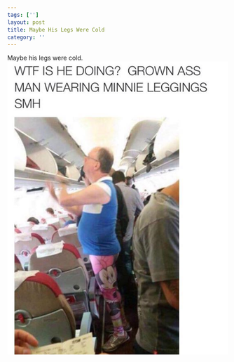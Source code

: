 ```yaml
---
tags: ['']
layout: post
title: Maybe His Legs Were Cold
category: ''
---
```

Maybe his legs were cold.
![Maybe his legs were cold.](/uploads/2015-4-2-maybe-his-legs-were-cold.jpg)
